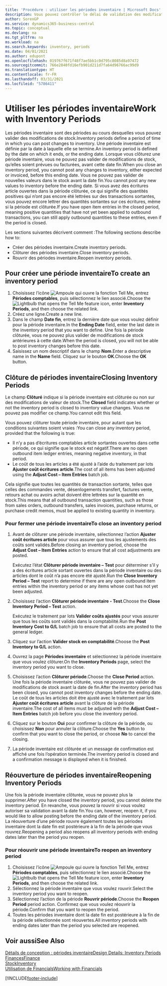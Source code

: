 ```yaml
---
title: 'Procédure : utiliser les périodes inventaire | Microsoft Docs'
description: Vous pouvez contrôler le délai de validation des modifications du stock en définissant des périodes inventaire.
author: SorenGP
ms.service: dynamics365-business-central
ms.topic: conceptual
ms.devlang: na
ms.tgt_pltfrm: na
ms.workload: na
ms.search.keywords: inventory, periods
ms.date: 04/01/2021
ms.author: edupont
ms.openlocfilehash: 019767f671f48f7ae5bb1c0d795c8085d8a97472
ms.sourcegitcommit: 766e2840fd16efb901d211d7fa64d96766ac99d9
ms.translationtype: HT
ms.contentlocale: fr-FR
ms.lasthandoff: 03/31/2021
ms.locfileid: "5786411"
---
```

# <a name="work-with-inventory-periods"></a><span data-ttu-id="9fb30-103">Utiliser les périodes inventaire</span><span class="sxs-lookup"><span data-stu-id="9fb30-103">Work with Inventory Periods</span></span>
<span data-ttu-id="9fb30-104">Les périodes inventaire sont des périodes au cours desquelles vous pouvez valider des modifications de stock.</span><span class="sxs-lookup"><span data-stu-id="9fb30-104">Inventory periods define a period of time in which you can post changes to inventory.</span></span> <span data-ttu-id="9fb30-105">Une période inventaire est définie par la date à laquelle elle se termine.</span><span class="sxs-lookup"><span data-stu-id="9fb30-105">An inventory period is defined by the date on which it ends, or the ending date.</span></span> <span data-ttu-id="9fb30-106">Lorsque vous clôturez une période inventaire, vous ne pouvez pas valider de modifications de stock, qu’elles soient prévues ou facturées, avant cette date fin.</span><span class="sxs-lookup"><span data-stu-id="9fb30-106">When you close an inventory period, you cannot post any changes to inventory, either expected or invoiced, before this ending date.</span></span> <span data-ttu-id="9fb30-107">Vous ne pouvez pas valider de nouvelles valeurs dans le stock avant la date fin.</span><span class="sxs-lookup"><span data-stu-id="9fb30-107">You cannot post any new values to inventory before the ending date.</span></span> <span data-ttu-id="9fb30-108">Si vous avez des écritures article ouvertes dans la période clôturée, ce qui signifie des quantités positives qui n’ont pas encore été lettrées sur des transactions sortantes, vous pouvez encore lettrer des quantités sortantes sur ces écritures, même si la période est clôturée.</span><span class="sxs-lookup"><span data-stu-id="9fb30-108">If you have open item entries in the closed period, meaning positive quantities that have not yet been applied to outbound transactions, you can still apply outbound quantities to these entries, even if the period is closed.</span></span>  

<span data-ttu-id="9fb30-109">Les sections suivantes décrivent comment :</span><span class="sxs-lookup"><span data-stu-id="9fb30-109">The following sections describe how to:</span></span>

* <span data-ttu-id="9fb30-110">Créer des périodes inventaire.</span><span class="sxs-lookup"><span data-stu-id="9fb30-110">Create inventory periods.</span></span>  
* <span data-ttu-id="9fb30-111">Clôturer des périodes inventaire.</span><span class="sxs-lookup"><span data-stu-id="9fb30-111">Close inventory periods.</span></span>  
* <span data-ttu-id="9fb30-112">Rouvrir des périodes inventaire.</span><span class="sxs-lookup"><span data-stu-id="9fb30-112">Reopen inventory periods.</span></span>  

## <a name="to-create-an-inventory-period"></a><span data-ttu-id="9fb30-113">Pour créer une période inventaire</span><span class="sxs-lookup"><span data-stu-id="9fb30-113">To create an inventory period</span></span>  
1. <span data-ttu-id="9fb30-114">Choisissez l’icône ![Ampoule qui ouvre la fonction Tell Me](media/ui-search/search_small.png "Dites-moi ce que vous voulez faire"), entrez **Périodes comptables**, puis sélectionnez le lien associé.</span><span class="sxs-lookup"><span data-stu-id="9fb30-114">Choose the ![Lightbulb that opens the Tell Me feature](media/ui-search/search_small.png "Tell me what you want to do") icon, enter **Inventory Periods**, and then choose the related link.</span></span>  
2. <span data-ttu-id="9fb30-115">Créez une ligne.</span><span class="sxs-lookup"><span data-stu-id="9fb30-115">Create a new line.</span></span>  
3. <span data-ttu-id="9fb30-116">Dans le champ **Date fin**, entrez la dernière date que vous voulez définir pour la période inventaire.</span><span class="sxs-lookup"><span data-stu-id="9fb30-116">In the **Ending Date** field, enter the last date in the inventory period that you want to define.</span></span> <span data-ttu-id="9fb30-117">Une fois la période clôturée, vous ne pouvez plus valider de modifications de stock antérieures à cette date.</span><span class="sxs-lookup"><span data-stu-id="9fb30-117">When the period is closed, you will not be able to post inventory changes before this date.</span></span>  
4. <span data-ttu-id="9fb30-118">Saisissez un nom descriptif dans le champ **Nom**.</span><span class="sxs-lookup"><span data-stu-id="9fb30-118">Enter a descriptive name in the **Name** field.</span></span> <span data-ttu-id="9fb30-119">Cliquez sur le bouton **OK**.</span><span class="sxs-lookup"><span data-stu-id="9fb30-119">Choose the **OK** button.</span></span>  

## <a name="closing-inventory-periods"></a><span data-ttu-id="9fb30-120">Clôture de périodes inventaire</span><span class="sxs-lookup"><span data-stu-id="9fb30-120">Closing Inventory Periods</span></span>  
<span data-ttu-id="9fb30-121">Le champ **Clôturé** indique si la période inventaire est clôturée ou non sur des modifications de valeur de stock.</span><span class="sxs-lookup"><span data-stu-id="9fb30-121">The **Closed** field indicates whether or not the inventory period is closed to inventory value changes.</span></span> <span data-ttu-id="9fb30-122">Vous ne pouvez pas modifier ce champ.</span><span class="sxs-lookup"><span data-stu-id="9fb30-122">You cannot edit this field.</span></span>  

<span data-ttu-id="9fb30-123">Vous pouvez clôturer toute période inventaire, pour autant que les conditions suivantes soient vraies :</span><span class="sxs-lookup"><span data-stu-id="9fb30-123">You can close any inventory period, provided that the following is true:</span></span>  

* <span data-ttu-id="9fb30-124">Il n’y a pas d’écritures comptables article sortantes ouvertes dans cette période, ce qui signifie que le stock est négatif.</span><span class="sxs-lookup"><span data-stu-id="9fb30-124">There are no open outbound item ledger entries, meaning negative inventory, in that period.</span></span>  
* <span data-ttu-id="9fb30-125">Le coût de tous les articles a été ajusté à l’aide du traitement par lots **Ajuster coût écritures article**.</span><span class="sxs-lookup"><span data-stu-id="9fb30-125">The cost of all items has been adjusted using the **Adjust Cost – Item Entries** batch job.</span></span>  

<span data-ttu-id="9fb30-126">Cela signifie que toutes les quantités de transaction sortante, telles que celles des commandes vente, désenlogements transfert, factures vente, retours achat ou avoirs achat doivent être lettrées sur la quantité en stock.</span><span class="sxs-lookup"><span data-stu-id="9fb30-126">This means that all outbound transaction quantities, such as those from sales orders, outbound transfers, sales invoices, purchase returns, or purchase credit memos, must be applied to existing quantity in inventory.</span></span>  

### <a name="to-close-an-inventory-period"></a><span data-ttu-id="9fb30-127">Pour fermer une période inventaire</span><span class="sxs-lookup"><span data-stu-id="9fb30-127">To close an inventory period</span></span>  
1. <span data-ttu-id="9fb30-128">Avant de clôturer une période inventaire, sélectionnez l’action **Ajuster coût écritures article** pour vous assurer que tous les ajustements des coûts sont validés.</span><span class="sxs-lookup"><span data-stu-id="9fb30-128">Before closing an inventory period, choose the **Adjust Cost – Item Entries** action to ensure that all cost adjustments are posted.</span></span>

     <span data-ttu-id="9fb30-129">Exécutez l’état **Clôturer période inventaire – Test** pour déterminer s’il y a des écritures article sortant ouvertes dans la période inventaire ou des articles dont le coût n’a pas encore été ajusté.</span><span class="sxs-lookup"><span data-stu-id="9fb30-129">Run the **Close Inventory Period – Test** report to determine if there are any open outbound item entries within the inventory period or any items whose cost has not yet been adjusted.</span></span>  
2. <span data-ttu-id="9fb30-130">Choisissez l’action **Clôturer période inventaire - Test**.</span><span class="sxs-lookup"><span data-stu-id="9fb30-130">Choose the **Close Inventory Period – Test** action.</span></span>  

     <span data-ttu-id="9fb30-131">Exécutez le traitement par lots **Valider coûts ajustés** pour vous assurer que tous les coûts sont validés dans la comptabilité.</span><span class="sxs-lookup"><span data-stu-id="9fb30-131">Run the **Post Inventory Cost to G/L** batch job to ensure that all costs are posted to the general ledger.</span></span>  
3. <span data-ttu-id="9fb30-132">Cliquez sur l’action **Valider stock en comptabilité**.</span><span class="sxs-lookup"><span data-stu-id="9fb30-132">Choose the **Post Inventory to G/L** action.</span></span>  
4. <span data-ttu-id="9fb30-133">Ouvrez la page **Périodes inventaire** et sélectionnez la période inventaire que vous voulez clôturer.</span><span class="sxs-lookup"><span data-stu-id="9fb30-133">On the **Inventory Periods** page, select the inventory period you want to close.</span></span>  
5. <span data-ttu-id="9fb30-134">Choisissez l’action **Clôturer période**.</span><span class="sxs-lookup"><span data-stu-id="9fb30-134">Choose the **Close Period** action.</span></span> <span data-ttu-id="9fb30-135">Une fois la période inventaire clôturée, vous ne pouvez pas valider de modifications de stock avant la date de fin.</span><span class="sxs-lookup"><span data-stu-id="9fb30-135">After the inventory period has been closed, you cannot post inventory changes before the ending date.</span></span> <span data-ttu-id="9fb30-136">Le coût de tous les articles doit être ajusté avec le traitement par lots **Ajuster coût écritures article** avant la clôture de la période inventaire.</span><span class="sxs-lookup"><span data-stu-id="9fb30-136">The cost of all items must be adjusted with the **Adjust Cost – Item Entries** batch job before you close the inventory period.</span></span>  
6. <span data-ttu-id="9fb30-137">Cliquez sur le bouton **Oui** pour confirmer la clôture de la période, ou choisissez **Non** pour annuler la clôture.</span><span class="sxs-lookup"><span data-stu-id="9fb30-137">Choose the **Yes** button to confirm that you want to close the period, or choose **No** to cancel the closing.</span></span>  
7. <span data-ttu-id="9fb30-138">La période inventaire est clôturée et un message de confirmation est affiché une fois l’opération terminée.</span><span class="sxs-lookup"><span data-stu-id="9fb30-138">The inventory period is closed and a confirmation message is displayed when it is finished.</span></span>  

## <a name="reopening-inventory-periods"></a><span data-ttu-id="9fb30-139">Réouverture de périodes inventaire</span><span class="sxs-lookup"><span data-stu-id="9fb30-139">Reopening Inventory Periods</span></span>  
<span data-ttu-id="9fb30-140">Une fois la période inventaire clôturée, vous ne pouvez plus la supprimer.</span><span class="sxs-lookup"><span data-stu-id="9fb30-140">After you have closed the inventory period, you cannot delete the inventory period.</span></span> <span data-ttu-id="9fb30-141">En revanche, vous pouvez la rouvrir si vous voulez autoriser sa validation avant la date fin.</span><span class="sxs-lookup"><span data-stu-id="9fb30-141">You can, however, reopen it, if you would like to allow posting before the ending date of the inventory period.</span></span> <span data-ttu-id="9fb30-142">La réouverture d’une période rouvre également toutes les périodes inventaire dont la date fin est postérieure à la fin de la période que vous rouvrez.</span><span class="sxs-lookup"><span data-stu-id="9fb30-142">Reopening a period also reopens all inventory periods with ending dates later than the period you reopen.</span></span>  

### <a name="to-reopen-an-inventory-period"></a><span data-ttu-id="9fb30-143">Pour réouvrir une période inventaire</span><span class="sxs-lookup"><span data-stu-id="9fb30-143">To reopen an inventory period</span></span>  
1. <span data-ttu-id="9fb30-144">Choisissez l’icône ![Ampoule qui ouvre la fonction Tell Me](media/ui-search/search_small.png "Dites-moi ce que vous voulez faire"), entrez **Périodes comptables**, puis sélectionnez le lien associé.</span><span class="sxs-lookup"><span data-stu-id="9fb30-144">Choose the ![Lightbulb that opens the Tell Me feature](media/ui-search/search_small.png "Tell me what you want to do") icon, enter **Inventory Periods**, and then choose the related link.</span></span>  
2. <span data-ttu-id="9fb30-145">Sélectionnez la période inventaire que vous voulez rouvrir.</span><span class="sxs-lookup"><span data-stu-id="9fb30-145">Select the inventory period you want to reopen.</span></span>  
3. <span data-ttu-id="9fb30-146">Sélectionnez l’action de la période **Rouvrir période**.</span><span class="sxs-lookup"><span data-stu-id="9fb30-146">Choose the **Reopen Period** period action.</span></span> <span data-ttu-id="9fb30-147">Confirmez que vous voulez réouvrir la période.</span><span class="sxs-lookup"><span data-stu-id="9fb30-147">Confirm that you want to reopen the period.</span></span>  
4. <span data-ttu-id="9fb30-148">Toutes les périodes inventaire dont la date fin est postérieure à la fin de la période sélectionnée sont réouvertes.</span><span class="sxs-lookup"><span data-stu-id="9fb30-148">All inventory periods with ending dates later than the period you selected are reopened.</span></span>  

## <a name="see-also"></a><span data-ttu-id="9fb30-149">Voir aussi</span><span class="sxs-lookup"><span data-stu-id="9fb30-149">See Also</span></span>  
[<span data-ttu-id="9fb30-150">Détails de conception : périodes inventaire</span><span class="sxs-lookup"><span data-stu-id="9fb30-150">Design Details: Inventory Periods</span></span>](design-details-inventory-periods.md)  
[<span data-ttu-id="9fb30-151">Finances</span><span class="sxs-lookup"><span data-stu-id="9fb30-151">Finance</span></span>](finance.md)  
[<span data-ttu-id="9fb30-152">Stock</span><span class="sxs-lookup"><span data-stu-id="9fb30-152">Inventory</span></span>](inventory-manage-inventory.md)  
[<span data-ttu-id="9fb30-153">Utilisation de Financials</span><span class="sxs-lookup"><span data-stu-id="9fb30-153">Working with Financials</span></span>](ui-work-product.md)


[!INCLUDE[footer-include](includes/footer-banner.md)]